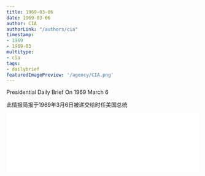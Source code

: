 ```yaml
---
title: 1969-03-06
date: 1969-03-06
author: CIA 
authorLink: "/authors/cia"
timestamp: 
- 1969
- 1969-03
multitype: 
- cia
tags: 
- dailybrief
featuredImagePreview: '/agency/CIA.png'
---
```



Presidential Daily Brief On 1969 March 6

此情报简报于1969年3月6日被递交给时任美国总统

<!--more-->





<div id="over" style="width:100%; overflow:hidden"> <iframe id="sFrame" name="sFrame" frameborder="no" border="0"  allowfullscreen marginwidth="0" scrolling="no" src = " /CIA/1969-03-06.html "  style = " position:absulute; width: 806px; top: 300;" > </iframe> </div>